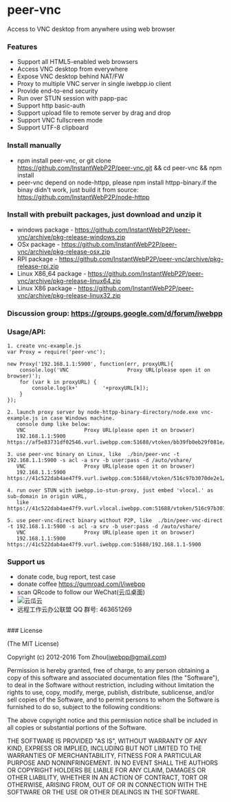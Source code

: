 peer-vnc
==========

Access to VNC desktop from anywhere using web browser

### Features

* Support all HTML5-enabled web browsers
* Access VNC desktop from everywhere
* Expose VNC desktop behind NAT/FW
* Proxy to multiple VNC server in single iwebpp.io client
* Provide end-to-end security
* Run over STUN session with papp-pac
* Support http basic-auth
* Support upload file to remote server by drag and drop
* Support VNC fullscreen mode
* Support UTF-8 clipboard

### Install manually
* npm install peer-vnc, or git clone https://github.com/InstantWebP2P/peer-vnc.git && cd peer-vnc && npm install
* peer-vnc depend on node-httpp, please npm install httpp-binary.if the binay didn't work, just build it from source:
  https://github.com/InstantWebP2P/node-httpp

### Install with prebuilt packages, just download and unzip it
* windows package - https://github.com/InstantWebP2P/peer-vnc/archive/pkg-release-windows.zip
* OSx package - https://github.com/InstantWebP2P/peer-vnc/archive/pkg-release-osx.zip
* RPI package - https://github.com/InstantWebP2P/peer-vnc/archive/pkg-release-rpi.zip
* Linux X86_64 package - https://github.com/InstantWebP2P/peer-vnc/archive/pkg-release-linux64.zip
* Linux X86 package - https://github.com/InstantWebP2P/peer-vnc/archive/pkg-release-linux32.zip

### Discussion group: https://groups.google.com/d/forum/iwebpp

### Usage/API:

    1. create vnc-example.js
    var Proxy = require('peer-vnc');
    
    new Proxy('192.168.1.1:5900', function(err, proxyURL){
        console.log('VNC                   Proxy URL(please open it on browser)');
        for (var k in proxyURL) {
            console.log(k+'        '+proxyURL[k]);
        }
    });
    
    2. launch proxy server by node-httpp-binary-directory/node.exe vnc-example.js in case Windows machine.
       console dump like below:
       VNC                   Proxy URL(please open it on browser)
       192.168.1.1:5900        https://af5e83731df02546.vurl.iwebpp.com:51688/vtoken/bb39fb0eb29f081e/peervnc
       
    3. use peer-vnc binary on Linux, like  ./bin/peer-vnc -t 192.168.1.1:5900 -s acl -a srv -b user:pass -d /auto/vshare/
       VNC                   Proxy URL(please open it on browser)
       192.168.1.1:5900        https://41c522dab4ae47f9.vurl.iwebpp.com:51688/vtoken/516c97b3070de2e1/peervnc

    4. run over STUN with iwebpp.io-stun-proxy, just embed 'vlocal.' as sub-domain in origin vURL, 
       like https://41c522dab4ae47f9.vurl.vlocal.iwebpp.com:51688/vtoken/516c97b3070de2e1/peervnc
       
    5. use peer-vnc-direct binary without P2P, like  ./bin/peer-vnc-direct -t 192.168.1.1:5900 -s acl -a srv -b user:pass -d /auto/vshare/
       VNC                   Proxy URL(please open it on browser)
       192.168.1.1:5900        https://41c522dab4ae47f9.vurl.iwebpp.com:51688/192.168.1.1-5900 

### Support us
* donate code, bug report, test case
* donate coffee https://gumroad.com/l/iwebpp
* scan QRcode to follow our WeChat(云瓜桌面) 
* ![云瓜云](https://github.com/InstantWebP2P/peer-vnc/blob/master/cloudgua.jpg)
* 远程工作云办公联盟 QQ 群号: 463651269

<br/>
### License

(The MIT License)

Copyright (c) 2012-2016 Tom Zhou(iwebpp@gmail.com)

Permission is hereby granted, free of charge, to any person obtaining a copy of this software and associated documentation files (the "Software"), to deal in the Software without restriction, including without limitation the rights to use, copy, modify, merge, publish, distribute, sublicense, and/or sell copies of the Software, and to permit persons to whom the Software is furnished to do so, subject to the following conditions:

The above copyright notice and this permission notice shall be included in all copies or substantial portions of the Software.

THE SOFTWARE IS PROVIDED "AS IS", WITHOUT WARRANTY OF ANY KIND, EXPRESS OR IMPLIED, INCLUDING BUT NOT LIMITED TO THE WARRANTIES OF MERCHANTABILITY, FITNESS FOR A PARTICULAR PURPOSE AND NONINFRINGEMENT. IN NO EVENT SHALL THE AUTHORS OR COPYRIGHT HOLDERS BE LIABLE FOR ANY CLAIM, DAMAGES OR OTHER LIABILITY, WHETHER IN AN ACTION OF CONTRACT, TORT OR OTHERWISE, ARISING FROM, OUT OF OR IN CONNECTION WITH THE SOFTWARE OR THE USE OR OTHER DEALINGS IN THE SOFTWARE.
